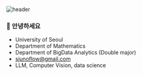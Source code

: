 ![header](https://capsule-render.vercel.app/api?type=waving&color=FAEBD7&height=300&section=header&text=Junoflow&fontSize=90&animation=fadeIn&fontAlignY=38&desc=&descAlignY=51&descAlign=62)

### 👋 안녕하세요 

+ University of Seoul
+ Department of Mathematics
+ Department of BigData Analytics (Double major)
+ sjunoflow@gmail.com
+ LLM, Computer Vision, data science

